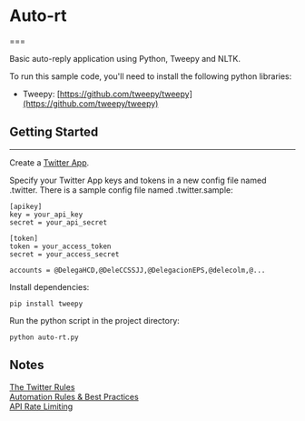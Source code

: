 # Auto-rt
===

Basic auto-reply application using Python, Tweepy and NLTK.

To run this sample code, you'll need to install the following python libraries:

- Tweepy: [https://github.com/tweepy/tweepy](https://github.com/tweepy/tweepy)


## Getting Started
---
Create a [Twitter App](https://apps.twitter.com/).

Specify your Twitter App keys and tokens in a new config file named .twitter. There is a sample config file named .twitter.sample:

```
[apikey]
key = your_api_key
secret = your_api_secret

[token]
token = your_access_token
secret = your_access_secret

accounts = @DelegaHCD,@DeleCCSSJJ,@DelegacionEPS,@delecolm,@...

```

Install dependencies:

```
pip install tweepy
```

Run the python script in the project directory:

```
python auto-rt.py
```

Notes
-----


[The Twitter Rules](https://support.twitter.com/articles/18311-the-twitter-rules)<br/>
[Automation Rules & Best Practices](https://support.twitter.com/articles/76915)<br/>
[API Rate Limiting](https://dev.twitter.com/rest/public/rate-limits)